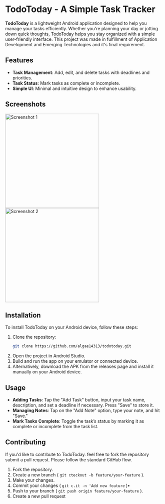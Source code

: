 # TodoToday - A Simple Task Tracker

**TodoToday** is a lightweight Android application designed to help you manage your tasks efficiently. Whether you're planning your day or jotting down quick thoughts, TodoToday helps you stay organized with a simple user-friendly interface. This project was made in fulfillment of Application Development and Emerging Technologies and it's final requirement.

## Features
- **Task Management**: Add, edit, and delete tasks with deadlines and priorities.
- **Task Status**: Mark tasks as complete or incomplete.
- **Simple UI**: Minimal and intuitive design to enhance usability.

## Screenshots
<img src="https://media.discordapp.net/attachments/894373875503206420/1245034362609602640/Screenshot_20240528-231902_To_Do_App.png?ex=676e1d5b&is=676ccbdb&hm=5832e93e617bed6986e79d97722605195253c323ac04f6834433fe9516e950a1&=&format=webp&quality=lossless&width=332&height=702" alt="Screenshot 1" width="300">

<img src="https://media.discordapp.net/attachments/894373875503206420/1245034364924854376/Screenshot_20240528-232004_To_Do_App.png?ex=676e1d5c&is=676ccbdc&hm=fcb039910d5d8b3e026d68e8bb8ea0131f7f8fbcf0af8f236e3a7ebf09680dec&=&format=webp&quality=lossless&width=332&height=702" alt="Screenshot 2" width="300">


## Installation

To install TodoToday on your Android device, follow these steps:

1. Clone the repository:
   ```bash
   git clone https://github.com/algae14313/todotoday.git
2. Open the project in Android Studio.
3. Build and run the app on your emulator or connected device.
4. Alternatively, download the APK from the releases page and install it manually on your Android device.

## Usage
- **Adding Tasks**: Tap the "Add Task" button, input your task name, description, and set a deadline if necessary. Press "Save" to store it.
- **Managing Notes**: Tap on the "Add Note" option, type your note, and hit "Save."
- **Mark Tasks Complete**: Toggle the task’s status by marking it as complete or incomplete from the task list.

## Contributing
If you'd like to contrbute to TodoToday. feel free to fork the repository submit a pull request. Please follow the standard GitHub flow.
1. Fork the repository.
2. Create a new branch ( `git cteckout -b feature/your-feature` ).
3. Make your changes.
4. Commit your changes ( `git c.it -n 'Add new feature` )•
5. Push to your branch ( `git push origin feature/your-feature` ).
6. Create a new pull request





